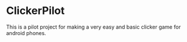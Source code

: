 # ClickerPilot

This is a pilot project for making a very easy and basic clicker game for android phones.
